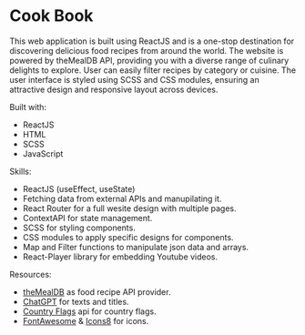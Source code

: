 # Cook Book

This web application is built using ReactJS and is a one-stop destination for discovering delicious food recipes from around the world. The website is powered by theMealDB API, providing you with a diverse range of culinary delights to explore. User can easily filter recipes by category or cuisine. The user interface is styled using SCSS and CSS modules, ensuring an attractive design and responsive layout across devices.

Built with:
- ReactJS
- HTML
- SCSS
- JavaScript

Skills:
- ReactJS (useEffect, useState)
- Fetching data from external APIs and manupilating it.
- React Router for a full wesite design with multiple pages.
- ContextAPI for state management.
- SCSS for styling components.
- CSS modules to apply specific designs for components.
- Map and Filter functions to manipulate json data and arrays.
- React-Player library for embedding Youtube videos.

Resources:
- [theMealDB](https://www.themealdb.com/api.php) as food recipe API provider.
- [ChatGPT](https://chat.openai.com) for texts and titles.
- [Country Flags](https://flagsapi.com) api for country flags.
- [FontAwesome](https://fontawesome.com) & [Icons8](https://icons8.com) for icons.